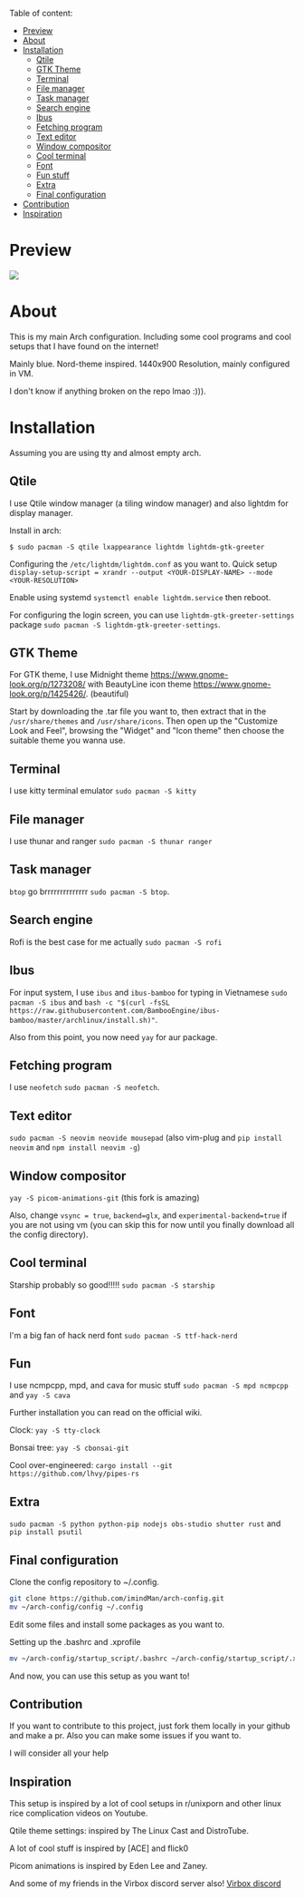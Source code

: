 Table of content:

  - [Preview](#preview)
  - [About](#about)
  - [Installation](#install)
     + [Qtile](#wm)
     + [GTK Theme](#GTK-theme)
     + [Terminal](#terminal)
     + [File manager](#file-manager)
     + [Task manager](#task-manager)
     + [Search engine](#search-engine)
     + [Ibus](#ibus)
     + [Fetching program](#fetch)
     + [Text editor](#text-editor)
     + [Window compositor](#compositor)
     + [Cool terminal](#cool-terminal)
     + [Font](#font)
     + [Fun stuff](#fun-stuff)
     + [Extra](#extra)
     + [Final configuration](#final)
  - [Contribution](#contribution)
  - [Inspiration](#inspiration)

<h1 id="preview">Preview</h1>

![](https://github.com/imindMan/arch-config/blob/master/setup.png)

<h1 id="about">About</h1>

This is my main Arch configuration. Including some cool programs and cool setups that I have found on the internet!

Mainly blue. Nord-theme inspired. 1440x900 Resolution, mainly configured in VM.

I don't know if anything broken on the repo lmao :))).

<h1 id="install">Installation</h1>

Assuming you are using tty and almost empty arch.

<h2 id="wm">Qtile</h2>

I use Qtile window manager (a tiling window manager) and also lightdm for display manager.

Install in arch: 

`$ sudo pacman -S qtile lxappearance lightdm lightdm-gtk-greeter`

Configuring the `/etc/lightdm/lightdm.conf` as you want to. Quick setup `display-setup-script = xrandr --output <YOUR-DISPLAY-NAME> --mode <YOUR-RESOLUTION>`

Enable using systemd `systemctl enable lightdm.service` then reboot.

For configuring the login screen, you can use `lightdm-gtk-greeter-settings` package `sudo pacman -S lightdm-gtk-greeter-settings`.

<h2 id="GTK-theme">GTK Theme</h2>

For GTK theme, I use Midnight theme https://www.gnome-look.org/p/1273208/ with BeautyLine icon theme https://www.gnome-look.org/p/1425426/. (beautiful)

Start by downloading the .tar file you want to, then extract that in the `/usr/share/themes` and `/usr/share/icons`. Then open up the "Customize Look and Feel", browsing the "Widget" and "Icon theme" then choose the suitable theme you wanna use.


<h2 id="terminal">Terminal</h2>

I use kitty terminal emulator `sudo pacman -S kitty`

<h2 id="file-manager">File manager</h2>

I use thunar and ranger `sudo pacman -S thunar ranger`

<h2 id="task-manager">Task manager</h2>

`btop` go brrrrrrrrrrrrrr `sudo pacman -S btop`.

<h2 id="search-engine">Search engine</h2>

Rofi is the best case for me actually `sudo pacman -S rofi`

<h2 id="ibus"> Ibus</h2>

For input system, I use `ibus` and `ibus-bamboo` for typing in Vietnamese `sudo pacman -S ibus` and `bash -c "$(curl -fsSL https://raw.githubusercontent.com/BambooEngine/ibus-bamboo/master/archlinux/install.sh)"`. 

Also from this point, you now need `yay` for aur package.

<h2 id="fetch">Fetching program</h2>

I use `neofetch` `sudo pacman -S neofetch`.

<h2 id="text-editor">Text editor</h2>

`sudo pacman -S neovim neovide mousepad` (also vim-plug and `pip install neovim` and `npm install neovim -g`)

<h2 id="compositor">Window compositor</h2>

`yay -S picom-animations-git` (this fork is amazing)

Also, change `vsync = true`, `backend=glx`, and `experimental-backend=true` if you are not using vm (you can skip this for now until you finally download all the config directory).

<h2 id="cool-terminal">Cool terminal</h2>

Starship probably so good!!!!! `sudo pacman -S starship`

<h2 id="font">Font</h2>

I'm a big fan of hack nerd font `sudo pacman -S ttf-hack-nerd`

<h2 id="fun-stuff">Fun</h2>

I use ncmpcpp, mpd, and cava for music stuff `sudo pacman -S mpd ncmpcpp` and `yay -S cava`

Further installation you can read on the official wiki.

Clock: `yay -S tty-clock`

Bonsai tree: `yay -S cbonsai-git`

Cool over-engineered: `cargo install --git https://github.com/lhvy/pipes-rs`

<h2 id="extra">Extra</h2>

`sudo pacman -S python python-pip nodejs obs-studio shutter rust` and `pip install psutil`

<h2 id="final">Final configuration</h2>

Clone the config repository to ~/.config.

```bash
git clone https://github.com/imindMan/arch-config.git
mv ~/arch-config/config ~/.config
```

Edit some files and install some packages as you want to.

Setting up the .bashrc and .xprofile

```bash
mv ~/arch-config/startup_script/.bashrc ~/arch-config/startup_script/.xprofile ~
```

And now, you can use this setup as you want to!

<h2 id="contribution">Contribution</h2>

If you want to contribute to this project, just fork them locally in your github and make a pr. Also you can make some issues if you want to.

I will consider all your help

<h2 id="inspiration">Inspiration</h2>

This setup is inspired by a lot of cool setups in r/unixporn and other linux rice complication videos on Youtube.

Qtile theme settings: inspired by The Linux Cast and DistroTube.

A lot of cool stuff is inspired by [ACE] and flick0

Picom animations is inspired by Eden Lee and Zaney.

And some of my friends in the Virbox discord server also! [Virbox discord](https://discord.gg/a6kD6WT97p)
